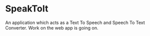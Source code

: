# SpeakToIt

An application which acts as a Text To Speech and Speech To Text Converter. Work on the web app is going on.
